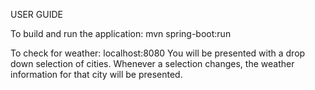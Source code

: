 USER GUIDE

To build and run the application: mvn spring-boot:run

To check for weather: localhost:8080
You will be presented with a drop down selection of cities. Whenever a selection changes, the weather information for
 that city will be presented.

